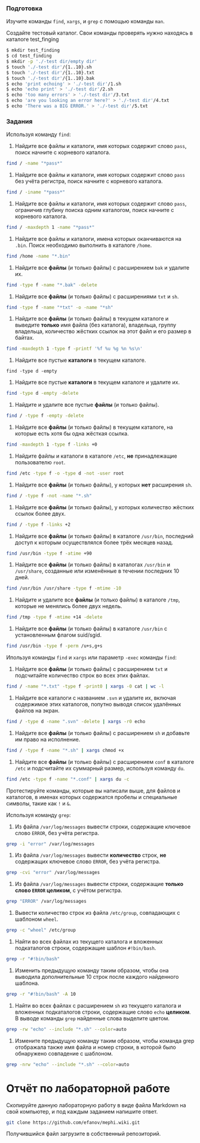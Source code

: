 ### Подготовка

Изучите команды `find`, `xargs`, и `grep` с помощью команды `man`.

Создайте тестовый каталог. Свои команды проверять нужно находясь в каталоге test_finging
```sh
$ mkdir test_finding
$ cd test_finding
$ mkdir -p './-test dir/empty dir'
$ touch './-test dir'/{1..10}.sh
$ touch './-test dir'/{1..10}.txt
$ touch './-test dir'/{1..10}.bak
$ echo 'print echoing' > './-test dir'/1.sh
$ echo 'echo print' > './-test dir'/2.sh
$ echo 'too many errors' > './-test dir'/3.txt
$ echo 'are you looking an error here?' > './-test dir'/4.txt
$ echo 'There was a BIG ERROR.' > './-test dir'/5.txt
```

### Задания

Используя команду `find`:

1. Найдите все файлы и каталоги, имя которых содержит слово `pass`, поиск начните с корневого каталога.
```sh
find / -name "*pass*"
```
1. Найдите все файлы и каталоги, имя которых содержит слово `pass` без учёта регистра, поиск начните с корневого каталога.
```sh
find / -iname "*pass*"
```
1. Найдите все файлы и каталоги, имя которых содержит слово `pass`, ограничив глубину поиска одним каталогом, поиск начните с корневого каталога.
```sh
find / -maxdepth 1 -name "*pass*"
```
1. Найдите все файлы и каталоги, имена которых оканчиваются на `.bin`. Поиск необходимо выполнить в каталоге `/home`.
```sh
find /home -name "*.bin"
```
1. Найдите все **файлы** (и только файлы) с расширением `bak` и удалите их.
```sh
find -type f -name "*.bak" -delete
```
1. Найдите все **файлы** (и только файлы) с расширениями `txt` и `sh`.
```sh
find -type f -name "*txt" -o -name "*sh"
```
1. Найдите все **файлы** (и только файлы) в текущем каталоге и выведите **только** имя файла (без каталога), владельца, группу владельца, количество жёстких ссылок на этот файл и его размер в байтах.
```sh
find -maxdepth 1 -type f -printf '%f %u %g %n %s\n' 
```
1. Найдите все пустые **каталоги** в текущем каталоге.
```shsh
find -type d -empty
```
1. Найдите все пустые **каталоги** в текущем каталоге и удалите их.
```sh
find -type d -empty -delete
```
1. Найдите и удалите все пустые **файлы** (и только файлы).
```sh
find / -type f -empty -delete
```
1. Найдите все **файлы** (и только файлы) в текущем каталоге, на которые есть хотя бы одна жёсткая ссылка.
```sh
find -maxdepth 1 -type f -links +0
```
1. Найдите файлы и каталоги в каталоге `/etc`, **не** принадлежащие пользователю `root`.
```sh
find /etc -type f -o -type d -not -user root
```
1. Найдите все **файлы** (и только файлы), у которых **нет** расширения `sh`.
```sh
find / -type f -not -name "*.sh"
```
1. Найдите все **файлы** (и только файлы), у которых количество жёстких ссылок более двух.
```sh
find / -type f -links +2
```
1. Найдите все **файлы** (и только файлы) в каталоге `/usr/bin`, последний доступ к которым осуществлялся более трёх месяцев назад.
```sh
find /usr/bin -type f -atime +90
```
1. Найдите все **файлы** (и только файлы) в каталогах `/usr/bin` и `/usr/share`, созданные или изменённые в течении последних 10 дней.
```sh
find /usr/bin /usr/share -type f -mtime -10
```
1. Найдите и удалите все **файлы** (и только файлы) в каталоге `/tmp`, которые не менялись более двух недель.
```sh
find /tmp -type f -mtime +14 -delete
```
1. Найдите все **файлы** (и только файлы) в каталоге `/usr/bin` с установленным флагом suid/sgid.
```sh
find /usr/bin -type f -perm /u+s,g+s
```

Ипользуя команды `find` и `xargs` или параметр `-exec` команды `find`:

1. Найдите все **файлы** (и только файлы) с расширением `txt` и подсчитайте количество строк во всех этих файлах.
```sh
find / -name "*.txt" -type f -print0 | xargs -0 cat | wc -l
```
1. Найдите все каталоги с названием `.svn` и удалите их, включая содержимое этих каталогов, попутно выводя список удалённых файлов на экран.
```sh
find / -type d -name ".svn" -delete | xargs -r0 echo
```
1. Найдите все **файлы** (и только файлы) с расширением `sh` и добавьте им право на исполнение.
```sh
find / -type f -name "*.sh" | xargs chmod +x
```
1. Найдите все **файлы** (и только файлы) с расширением `conf` в каталоге `/etc` и подсчитайте их суммарный размер, используя команду `du`.
```sh
find /etc -type f -name "*.conf" | xargs du -c
```

Протестируйте команды, которые вы написали выше, для файлов и каталогов, в именах которых содержатся пробелы и специальные символы, такие как `!` и `&`.

Используя команду `grep`:

1. Из файла `/var/log/messages` вывести строки, содержащие ключевое слово `ERROR`, без учёта регистра.
```sh
grep -i "error" /var/log/messages
```
1. Из файла `/var/log/messages` вывести **количество** строк, **не** содержащих ключевое слово `ERROR`, без учёта регистра.
```sh
grep -cvi "error" /var/log/messages
```
1. Из файла `/var/log/messages` вывести строки, содержащие **только слово `ERROR` целиком**, с учётом регистра.
```sh
grep "ERROR" /var/log/messages
```
1. Вывести количество строк из файла `/etc/group`, совпадающих с шаблоном `wheel`.
```sh
grep -c "wheel" /etc/group
```
1. Найти во всех файлах из текущего каталога и вложенных подкаталогов строки, содержащие шаблон `#!bin/bash`.
```sh
grep -r "#!bin/bash"
```
1. Изменить предыдущую команду таким образом, чтобы она выводила дополнительные 10 строк после каждого найденного шаблона.
```sh
grep -r "#!bin/bash" -A 10
```
1. Найти во всех файлах с расширением `sh` из текущего каталога и вложенных подкаталогов строки, содержащие слово `echo` **целиком**. В выводе команды `grep` найденные слова выделите цветом.
```sh
grep -rw "echo" --include "*.sh" --color=auto
```
1. Измените предыдущую команду таким образом, чтобы команда grep отображала также имя файла и номер строки, в которой было обнаружено совпадение с шаблоном.
```sh
grep -nrw "echo" --include "*.sh" --color=auto
```

# Отчёт по лабораторной работе

Скопируйте данную лабораторную работу в виде файла Markdown на свой компьютер, и под каждым заданием напишите ответ.

```sh
git clone https://github.com/efanov/mephi.wiki.git
```

Получившийся файл загрузите в собственный репозиторий.
